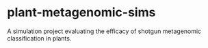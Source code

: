 # plant-metagenomic-sims
A simulation project evaluating the efficacy of shotgun metagenomic classification in plants.
